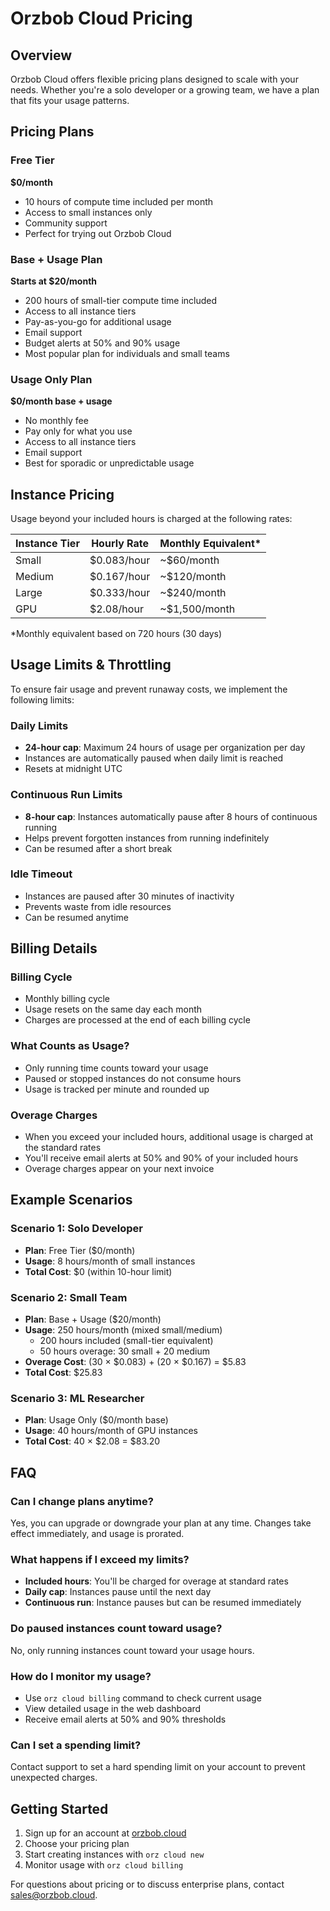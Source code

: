 # Orzbob Cloud Pricing

## Overview

Orzbob Cloud offers flexible pricing plans designed to scale with your needs. Whether you're a solo developer or a growing team, we have a plan that fits your usage patterns.

## Pricing Plans

### Free Tier
**$0/month**
- 10 hours of compute time included per month
- Access to small instances only
- Community support
- Perfect for trying out Orzbob Cloud

### Base + Usage Plan
**Starts at $20/month**
- 200 hours of small-tier compute time included
- Access to all instance tiers
- Pay-as-you-go for additional usage
- Email support
- Budget alerts at 50% and 90% usage
- Most popular plan for individuals and small teams

### Usage Only Plan
**$0/month base + usage**
- No monthly fee
- Pay only for what you use
- Access to all instance tiers
- Email support
- Best for sporadic or unpredictable usage

## Instance Pricing

Usage beyond your included hours is charged at the following rates:

| Instance Tier | Hourly Rate | Monthly Equivalent* |
|--------------|-------------|-------------------|
| Small | $0.083/hour | ~$60/month |
| Medium | $0.167/hour | ~$120/month |
| Large | $0.333/hour | ~$240/month |
| GPU | $2.08/hour | ~$1,500/month |

*Monthly equivalent based on 720 hours (30 days)

## Usage Limits & Throttling

To ensure fair usage and prevent runaway costs, we implement the following limits:

### Daily Limits
- **24-hour cap**: Maximum 24 hours of usage per organization per day
- Instances are automatically paused when daily limit is reached
- Resets at midnight UTC

### Continuous Run Limits
- **8-hour cap**: Instances automatically pause after 8 hours of continuous running
- Helps prevent forgotten instances from running indefinitely
- Can be resumed after a short break

### Idle Timeout
- Instances are paused after 30 minutes of inactivity
- Prevents waste from idle resources
- Can be resumed anytime

## Billing Details

### Billing Cycle
- Monthly billing cycle
- Usage resets on the same day each month
- Charges are processed at the end of each billing cycle

### What Counts as Usage?
- Only running time counts toward your usage
- Paused or stopped instances do not consume hours
- Usage is tracked per minute and rounded up

### Overage Charges
- When you exceed your included hours, additional usage is charged at the standard rates
- You'll receive email alerts at 50% and 90% of your included hours
- Overage charges appear on your next invoice

## Example Scenarios

### Scenario 1: Solo Developer
- **Plan**: Free Tier ($0/month)
- **Usage**: 8 hours/month of small instances
- **Total Cost**: $0 (within 10-hour limit)

### Scenario 2: Small Team
- **Plan**: Base + Usage ($20/month)
- **Usage**: 250 hours/month (mixed small/medium)
  - 200 hours included (small-tier equivalent)
  - 50 hours overage: 30 small + 20 medium
- **Overage Cost**: (30 × $0.083) + (20 × $0.167) = $5.83
- **Total Cost**: $25.83

### Scenario 3: ML Researcher
- **Plan**: Usage Only ($0/month base)
- **Usage**: 40 hours/month of GPU instances
- **Total Cost**: 40 × $2.08 = $83.20

## FAQ

### Can I change plans anytime?
Yes, you can upgrade or downgrade your plan at any time. Changes take effect immediately, and usage is prorated.

### What happens if I exceed my limits?
- **Included hours**: You'll be charged for overage at standard rates
- **Daily cap**: Instances pause until the next day
- **Continuous run**: Instance pauses but can be resumed immediately

### Do paused instances count toward usage?
No, only running instances count toward your usage hours.

### How do I monitor my usage?
- Use `orz cloud billing` command to check current usage
- View detailed usage in the web dashboard
- Receive email alerts at 50% and 90% thresholds

### Can I set a spending limit?
Contact support to set a hard spending limit on your account to prevent unexpected charges.

## Getting Started

1. Sign up for an account at [orzbob.cloud](https://orzbob.cloud)
2. Choose your pricing plan
3. Start creating instances with `orz cloud new`
4. Monitor usage with `orz cloud billing`

For questions about pricing or to discuss enterprise plans, contact sales@orzbob.cloud.